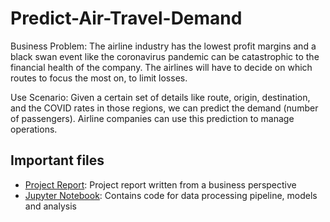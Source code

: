 # Predict-Air-Travel-Demand

Business Problem: The airline industry has the lowest profit margins and a black swan event like the coronavirus pandemic can be catastrophic to the financial health of the company. 
The airlines will have to decide on which routes to focus the most on, to limit losses. 

Use Scenario: Given a certain set of details like route, origin, destination, and the COVID rates in those regions, we can predict the demand (number of passengers). Airline companies can use this prediction to manage operations. 

## Important files

- [Project Report](./DS-Report.pdf): Project report written from a business perspective
- [Jupyter Notebook](./Predict-Air-Travel-Demand/blob/main/Predict%20Airline%20Demand%20code.ipynb): Contains code for data processing pipeline, models and analysis
